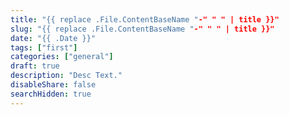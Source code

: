 ```yaml
---
title: "{{ replace .File.ContentBaseName "-" " " | title }}"
slug: "{{ replace .File.ContentBaseName "-" " " | title }}"
date: "{{ .Date }}"
tags: ["first"]
categories: ["general"]
draft: true
description: "Desc Text."
disableShare: false
searchHidden: true
---
```

